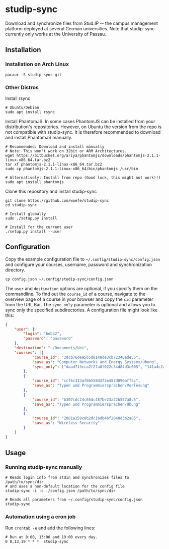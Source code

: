 # studip-sync

Download and synchronize files from Stud.IP -- the campus management platform deployed at several German universities.
Note that studip-sync currently only works at the University of Passau.

## Installation

### Installation on Arch Linux
```
pacaur -S studip-sync-git
```

### Other Distros

Install rsync
```shell
# Ubuntu/Debian
sudo apt install rsync
```

Install PhantomJS. In some cases PhantomJS can be installed from your distribution's repositories. However, on Ubuntu
the version from the repo is not compatible with studip-sync. It is therefore recommended to download and install
PhantomJS manually.
```shell
# Recommended: Download and install manually
# Note: This won't work on 32bit or ARM Architectures.
wget https://bitbucket.org/ariya/phantomjs/downloads/phantomjs-2.1.1-linux-x86_64.tar.bz2
tar xf phantomjs-2.1.1-linux-x86_64.tar.bz2
sudo cp phantomjs-2.1.1-linux-x86_64/bin/phantomjs /usr/bin

# Alternatively: Install from repo (Good luck, this might not work!!)
sudo apt install phantomjs
```

Clone this repository and install studip-sync
```shell
git clone https://github.com/woefe/studip-sync
cd studip-sync

# Install globally
sudo ./setup.py install

# Install for the current user
./setup.py install --user
```

## Configuration

Copy the example configuration file to `~/.config/studip-sync/config.json` and configure your courses, username,
password and synchronization directory.

```shell
cp config.json ~/.config/studip-sync/config.json
```

The `user` and `destination` options are optional, if you specify them on the commandline. To find out the `course_id`
of a course, navigate to the overview page of a course in your browser and copy the `cid` parameter from the URL Bar.
The `sync_only` parameter is optional and allows you to sync only the specified subdirectories. A configuration file
might look like this:

```json
{
    "user": {
        "login": "bob42",
        "password": "password"
    },
    "destination": "~/Documents/Uni",
    "courses": [{
            "course_id": "3dcb76de95b5d8148de3cb72340ade55",
            "save_as": "Computer Networks and Energy Systems/Übung",
            "sync_only": ["daad713cca2f27a0f022c34d84d3c605", "141a4c2ac3bd5b9f8321355192feead8"]
        },
        {
            "course_id": "ccf6c313af0b558d3f3e457d890aff5c",
            "save_as": "Typen und Programmiersprachen/Vorlesung"
        },
        {
            "course_id": "b307cdc24c65dc487be23a22b557a8c5",
            "save_as": "Typen und Programmiersprachen/Übung"
        },
        {
            "course_id": "2081a259c8b2dc1adb4bf2048d3b2a85",
            "save_as": "Wireless Security"
        }
    ]
}
```

## Usage
### Running studip-sync manually
```shell
# Reads login info from stdin and synchronizes files to /path/to/sync/dir
# and uses a non-default location for the config file
studip-sync -i -c ./config.json /path/to/sync/dir

# Reads all parameters from ~/.config/studip-sync/config.json
studip-sync
```

### Automation using a cron job
Run `crontab -e` and add the following lines:
```
# Run at 8:00, 13:00 and 19:00 every day.
0 8,13,19 * * *  studip-sync
```
